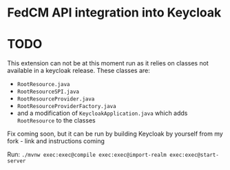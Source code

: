 # FedCM API integration into Keycloak

# TODO
This extension can not be at this moment run as it relies on classes not available in a keycloak release. These classes
are:
- `RootResource.java`
- `RootResourceSPI.java`
- `RootResourceProvider.java`
- `RootResourceProviderFactory.java`
- and a modification of `KeycloakApplication.java` which adds `RootResource` to the classes

Fix coming soon, but it can be run by building Keycloak by yourself from my fork - link and instructions coming

Run: `./mvnw exec:exec@compile exec:exec@import-realm exec:exec@start-server`